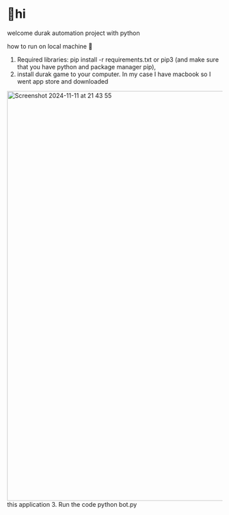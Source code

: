 # 👋hi

welcome durak automation project with python

how to run on local machine 👀

1. Required libraries: pip install -r requirements.txt or pip3 (and make sure that you have python and package manager pip), 
2. install durak game to your computer. In my case I have macbook so I went app store and downloaded
<img width="956" alt="Screenshot 2024-11-11 at 21 43 55" src="https://github.com/user-attachments/assets/c845caf7-31f3-4c2f-9dcc-7b5fe1afcb3e">
this application
3. Run the code
   python bot.py
